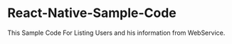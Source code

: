 # React-Native-Sample-Code

This Sample Code For Listing Users and his information from WebService.

